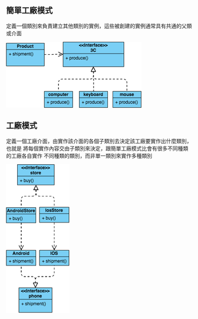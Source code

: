 ## 簡單工廠模式
定義一個類別來負責建立其他類別的實例，這些被創建的實例通常具有共通的父類或介面

![](Simple-Factory.png)

## 工廠模式
定義一個工廠介面，由實作該介面的各個子類別去決定該工廠要實作出什麼類別，也就是
將每個實作內容交由子類別來決定，跟簡單工廠模式比會有很多不同種類的工廠各自實作
不同種類的類別，而非單一類別來實作多種類別

![](Factory-Pattern.png)
 
